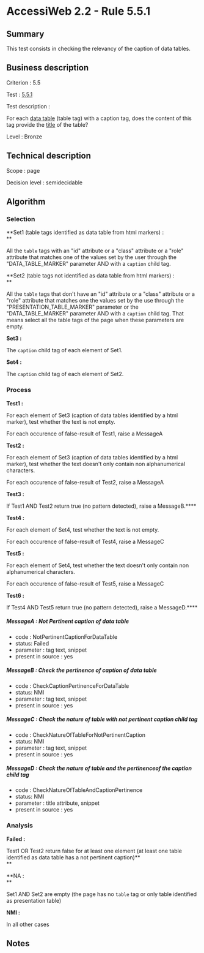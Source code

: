 # AccessiWeb 2.2 - Rule 5.5.1

## Summary

This test consists in checking the relevancy of the caption of data
tables.

## Business description

Criterion : 5.5

Test : [5.5.1](http://accessiweb.org/index.php/accessiweb-22-english-version.html#test-5-5-1)

Test description :

For each [data
table](http://accessiweb.org/index.php/glossary-76.html#mTabDonnee)
(table tag) with a caption tag, does the content of this tag provide the
[title](http://accessiweb.org/index.php/glossary-76.html#mTitreTab) of
the table?

Level : Bronze

## Technical description

Scope : page

Decision level :
semidecidable

## Algorithm

### Selection

**Set1 (table tags identified as data table from html markers) : \
**

All the `table` tags with an "id" attribute or a "class" attribute or a
"role" attribute that matches one of the values set by the user through
the "DATA\_TABLE\_MARKER" parameter AND with a `caption` child tag.

**Set2 (table tags not identified as data table from html markers) :\
**

All the `table` tags that don't have an "id" attribute or a "class"
attribute or a "role" attribute that matches one the values set by the
use through the "PRESENTATION\_TABLE\_MARKER" parameter or the
"DATA\_TABLE\_MARKER" parameter AND with a `caption` child tag. That
means select all the table tags of the page when these parameters are
empty.

**Set3 :**

The `caption` child tag of each element of Set1.

**Set4 :**

The `caption` child tag of each element of Set2.

### Process

**Test1 :**

For each element of Set3 (caption of data tables identified by a html
marker), test whether the text is not empty.

For each occurence of false-result of Test1, raise a MessageA

**Test2 :**

For each element of Set3 (caption of data tables identified by a html
marker), test whether the text doesn't only contain non alphanumerical
characters.

For each occurence of false-result of Test2, raise a MessageA

**Test3 :**

If Test1 AND Test2 return true (no pattern detected), raise a
MessageB.****

**Test4 :**

For each element of Set4, test whether the text is not empty.

For each occurence of false-result of Test4, raise a MessageC

**Test5 :**

For each element of Set4, test whether the text doesn't only contain non
alphanumerical characters.

For each occurence of false-result of Test5, raise a MessageC

**Test6 :**

If Test4 AND Test5 return true (no pattern detected), raise a
MessageD.****

##### MessageA : Not Pertinent caption of data table

-   code : NotPertinentCaptionForDataTable
-   status: Failed
-   parameter : tag text, snippet
-   present in source : yes

##### MessageB : Check the pertinence of caption of data table

-   code : CheckCaptionPertinenceForDataTable
-   status: NMI
-   parameter : tag text, snippet
-   present in source : yes

##### MessageC : Check the nature of table with not pertinent caption child tag

-   code : CheckNatureOfTableForNotPertinentCaption
-   status: NMI
-   parameter : tag text, snippet
-   present in source : yes

##### MessageD : Check the nature of table and the pertinenceof the caption child tag

-   code : CheckNatureOfTableAndCaptionPertinence
-   status: NMI
-   parameter : title attribute, snippet
-   present in source : yes

### Analysis

**Failed :**

Test1 OR Test2 return false for at least one element (at least one table
identified as data table has a not pertinent caption)**\
**

**NA : \
**

Set1 AND Set2 are empty (the page has no `table` tag or only table
identified as presentation table)

**NMI :**

In all other cases

## Notes


